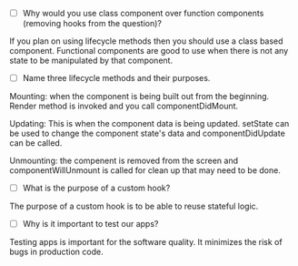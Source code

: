 - [ ] Why would you use class component over function components (removing hooks from the question)?

If you plan on using lifecycle methods then you should use a class based component. Functional components are good to use when there is not any state to be manipulated by that component.

- [ ] Name three lifecycle methods and their purposes.

Mounting: when the component is being built out from the beginning. Render method is invoked and you call componentDidMount.

Updating: This is when the component data is being updated. setState can be used to change the component state's data and componentDidUpdate can be called.

Unmounting: the compenent is removed from the screen and componentWillUnmount is called for clean up that may need to be done.

- [ ] What is the purpose of a custom hook?

The purpose of a custom hook is to be able to reuse stateful logic.

- [ ] Why is it important to test our apps?

Testing apps is important for the software quality. It minimizes the risk of bugs in production code.